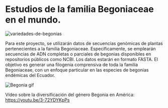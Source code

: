# Estudios de la familia Begoniaceae en el mundo.
![variedades-de-begonias](https://github.com/lsarrias/Proyecto-Final-/assets/171622163/48587ef2-ae36-482d-b153-fbba6924e52d)

Para este proyecto, se utilizarán datos de secuencias genómicas de plantas pertenecientes a la familia Begoniaceae. Específicamente, se emplearán secuencias de ADN completas o parciales de begonias disponibles en repositorios públicos como NCBI. Los datos estarán en formato FASTA. El objetivo es generar una filogenia comprensiva de toda la familia Begoniaceae, con un enfoque particular en las especies de begonias endémicas del Ecuador.

![Begonia gif](https://github.com/lsarrias/Proyecto-Final-/assets/171622163/7874c265-21ed-4571-8a12-e0781366faf8)

Vídeo sobre la diversificación del género Begonia en América: https://youtu.be/3-72YDYKpPs
